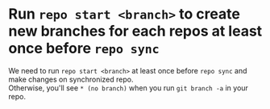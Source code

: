 
# Run `repo start <branch>` to create new branches for each repos at least once before `repo sync`

We need to run `repo start <branch>` at least once before `repo sync` and make changes on synchronized repo.  
Otherwise, you'll see `* (no branch)` when you run `git branch -a` in your repo.